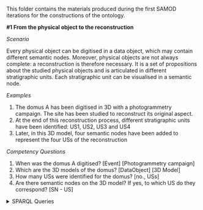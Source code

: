 This folder contains the materials produced during the first SAMOD iterations for the constructions of the ontology.

**#1 From the physical object to the reconstruction**

*Scenario*

Every physical object can be digitised in a data object, which may contain different semantic nodes. Moreover, physical objects are not always complete: a reconstruction is therefore necessary. It is a set of propositions about the studied physical objects and is articulated in different  stratigraphic units. Each stratigraphic unit can be visualised in a semantic node.

*Examples*

1. The domus A has been digitised in 3D with a photogrammetry campaign. The site has been studied to reconstruct its original aspect.
2. At the end of this reconstruction process, different stratigraphic units have been identified: US1, US2, US3 and US4
3. Later, in this 3D model, four semantic nodes have been added to represent the four USs of the reconstruction 

*Competency Questions*

1. When was the domus A digitised? [Event] [Photogrammetry campaign]
2. Which are the 3D models of the domus? [DataObject] [3D Model]
3. How many USs were identified for the domus? [no., USs]
4. Are there semantic nodes on the 3D model? If yes, to which US do they correspond? [SN - US]

<details>
    <summary>
        SPARQL Queries
    </summary>
</details>

